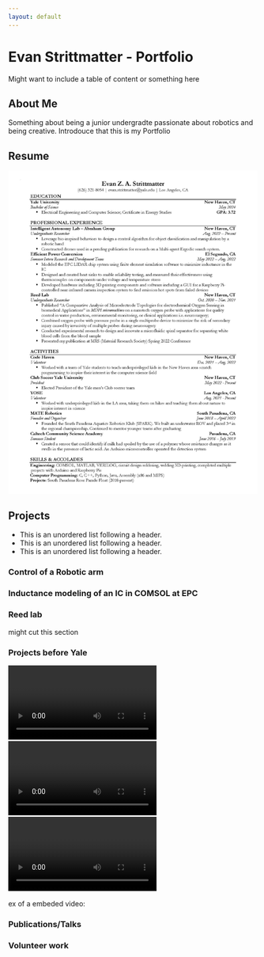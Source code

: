 ```yaml
---
layout: default
---
```


# Evan Strittmatter - Portfolio

Might want to include a table of content or something here

## About Me

Something about being a junior undergradte passionate about robotics and being creative. Introdouce that this is my Portfolio

## Resume

<img src="images/Resume.jpg" alt="resume" width="1000"/>

## Projects

*   This is an unordered list following a header.
*   This is an unordered list following a header.
*   This is an unordered list following a header.

### Control of a Robotic arm


### Inductance modeling of an IC in COMSOL at EPC

### Reed lab

might cut this section

### Projects before Yale

<video src="images/IMG_0678.MOV" controls="controls" style="max-width: 730px;">
</video>

<video src="https://drive.google.com/file/d/1fDA0-eyMvisR0TJL2Yj1mnDoXDn9Ym0X/view?usp=sharing" controls="controls" style="max-width: 730px;">
</video>

<video src="https://drive.google.com/file/d/1fDA0-eyMvisR0TJL2Yj1mnDoXDn9Ym0X/view" controls="controls" style="max-width: 730px;">
</video>

ex of a embeded video:  

<!--
<video src="https://user-images.githubusercontent.com/169707/126715420-991ad821-9ac8-4b66-b79e-e0966e0f3a89.mp4" controls="controls" style="max-width: 730px;">
</video> -->

### Publications/Talks

### Volunteer work
